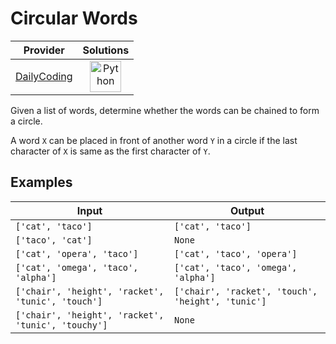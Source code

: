 # Circular Words

<!-- INFO TABLE BEGIN -->

|                       Provider                        |                                                                    Solutions                                                                     |
| :---------------------------------------------------: | :----------------------------------------------------------------------------------------------------------------------------------------------: |
| [DailyCoding](../../../docs/providers/DailyCoding.md) | [<img src="https://res.cloudinary.com/rascaltwo/image/upload/v1631924087/python_xzdlti.svg" alt="Python" title="Python" width="50" />](solve.py) |

<!-- INFO TABLE END -->

Given a list of words, determine whether the words can be chained to form a circle.

A word `X` can be placed in front of another word `Y` in a circle if the last character of `X` is same as the first character of `Y`.

## Examples

| Input                                              | Output                                            |
| -------------------------------------------------- | ------------------------------------------------- |
| `['cat', 'taco']`                                  | `['cat', 'taco']`                                 |
| `['taco', 'cat']`                                  | `None`                                            |
| `['cat', 'opera', 'taco']`                         | `['cat', 'taco', 'opera']`                        |
| `['cat', 'omega', 'taco', 'alpha']`                | `['cat', 'taco', 'omega', 'alpha']`               |
| `['chair', 'height', 'racket', 'tunic', 'touch']`  | `['chair', 'racket', 'touch', 'height', 'tunic']` |
| `['chair', 'height', 'racket', 'tunic', 'touchy']` | `None`                                            |
